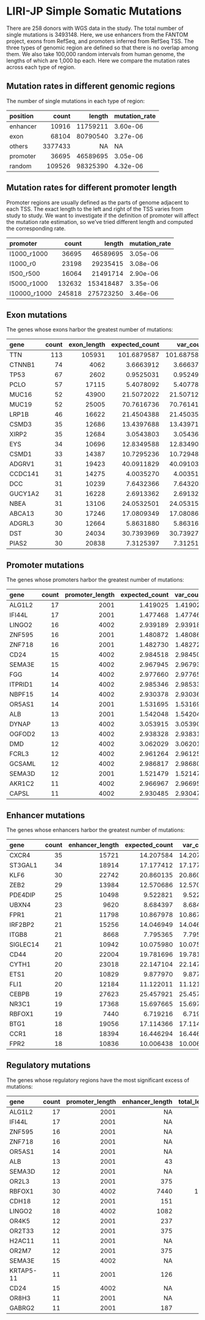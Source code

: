 LIRI-JP Simple Somatic Mutations
================

There are 258 donors with WGS data in the study. The total number of
single mutations is 3493148. Here, we use enhancers from the FANTOM
project, exons from RefSeq, and promoters inferred from RefSeq TSS. The
three types of genomic region are defined so that there is no overlap
among them. We also take 100,000 random intervals from human genome, the
lengths of which are 1,000 bp each. Here we compare the mutation rates
across each type of region.

## Mutation rates in different genomic regions

The number of single mutations in each type of region:

| position |   count |   length | mutation\_rate |
| :------- | ------: | -------: | :------------- |
| enhancer |   10916 | 11759211 | 3.60e-06       |
| exon     |   68104 | 80790540 | 3.27e-06       |
| others   | 3377433 |       NA | NA             |
| promoter |   36695 | 46589695 | 3.05e-06       |
| random   |  109526 | 98325390 | 4.32e-06       |

## Mutation rates for different promoter length

Promoter regions are usually defined as the parts of genome adjacent to
each TSS. The exact length to the left and right of the TSS varies from
study to study. We want to investigate if the definition of promoter
will affect the mutation rate estimation, so we’ve tried different
length and computed the corresponding rate.

| promoter      |  count |    length | mutation\_rate |
| :------------ | -----: | --------: | :------------- |
| l1000\_r1000  |  36695 |  46589695 | 3.05e-06       |
| l1000\_r0     |  23198 |  29235415 | 3.08e-06       |
| l500\_r500    |  16064 |  21491714 | 2.90e-06       |
| l5000\_r1000  | 132632 | 153418487 | 3.35e-06       |
| l10000\_r1000 | 245818 | 275723250 | 3.46e-06       |

## Exon mutations

<!-- The transcripts whose exon harbor the greatest number of mutations: -->

The genes whose exons harbor the greatest number of
mutations:

| gene    | count | exon\_length | expected\_count |  var\_count | log.p\_value |
| :------ | ----: | -----------: | --------------: | ----------: | -----------: |
| TTN     |   113 |       105931 |     101.6879587 | 101.6875842 |    0.8469392 |
| CTNNB1  |    74 |         4062 |       3.6663912 |   3.6663775 |   67.3364204 |
| TP53    |    67 |         2602 |       0.9525031 |   0.9524997 |   96.3854415 |
| PCLO    |    57 |        17115 |       5.4078092 |   5.4077894 |   37.1316781 |
| MUC16   |    52 |        43900 |      21.5072022 |  21.5071235 |    7.7301925 |
| MUC19   |    52 |        25005 |      70.7616736 |  70.7614189 |    0.0037072 |
| LRP1B   |    46 |        16622 |      21.4504388 |  21.4503557 |    5.5514074 |
| CSMD3   |    35 |        12686 |      13.4397688 |  13.4397152 |    6.1582298 |
| XIRP2   |    35 |        12684 |       3.0543803 |   3.0543682 |   24.3300191 |
| EYS     |    34 |        10696 |      12.8349588 |  12.8349092 |    6.1642473 |
| CSMD1   |    33 |        14387 |      10.7295236 |  10.7294811 |    7.4271114 |
| ADGRV1  |    31 |        19423 |      40.0911829 |  40.0910357 |    0.0268858 |
| CCDC141 |    31 |        14275 |       4.0035270 |   4.0035123 |   16.9202235 |
| DCC     |    31 |        10239 |       7.6432366 |   7.6432025 |    9.7355531 |
| GUCY1A2 |    31 |        16228 |       2.6913362 |   2.6913249 |   21.7168034 |
| NBEA    |    31 |        13106 |      24.0532501 |  24.0531598 |    1.0096926 |
| ABCA13  |    30 |        17246 |      17.0809349 |  17.0808697 |    2.5353476 |
| ADGRL3  |    30 |        12664 |       5.8631880 |   5.8631666 |   11.8356598 |
| DST     |    30 |        24034 |      30.7393969 |  30.7392770 |    0.2386889 |
| PIAS2   |    30 |        20838 |       7.3125397 |   7.3125102 |    9.5618051 |

## Promoter mutations

<!-- The transcripts whose promoters harbor the greatest number of mutations: -->

The genes whose promoters harbor the greatest number of
mutations:

| gene    | count | promoter\_length | expected\_count | var\_count | log.p\_value |
| :------ | ----: | ---------------: | --------------: | ---------: | -----------: |
| ALG1L2  |    17 |             2001 |        1.419025 |   1.419021 |    12.548016 |
| IFI44L  |    17 |             2001 |        1.477468 |   1.477463 |    12.273901 |
| LINGO2  |    16 |             4002 |        2.939189 |   2.939180 |     7.024020 |
| ZNF595  |    16 |             2001 |        1.480872 |   1.480867 |    11.196108 |
| ZNF718  |    16 |             2001 |        1.482730 |   1.482725 |    11.188151 |
| CD24    |    15 |             4002 |        2.984518 |   2.984509 |     6.201158 |
| SEMA3E  |    15 |             4002 |        2.967945 |   2.967936 |     6.230771 |
| FGG     |    14 |             4002 |        2.977660 |   2.977650 |     5.504800 |
| ITPRID1 |    14 |             4002 |        2.985346 |   2.985337 |     5.492196 |
| NBPF15  |    14 |             4002 |        2.930378 |   2.930369 |     5.583231 |
| OR5AS1  |    14 |             2001 |        1.531695 |   1.531690 |     8.966765 |
| ALB     |    13 |             2001 |        1.542048 |   1.542043 |     7.968459 |
| DYNAP   |    13 |             4002 |        3.053915 |   3.053905 |     4.712659 |
| OGFOD2  |    13 |             4002 |        2.938328 |   2.938319 |     4.884671 |
| DMD     |    12 |             4002 |        3.062029 |   3.062019 |     4.064097 |
| FCRL3   |    12 |             4002 |        2.961264 |   2.961255 |     4.198887 |
| GCSAML  |    12 |             4002 |        2.986817 |   2.986808 |     4.164154 |
| SEMA3D  |    12 |             2001 |        1.521479 |   1.521474 |     7.100384 |
| AKR1C2  |    11 |             4002 |        2.966967 |   2.966958 |     3.574163 |
| CAPSL   |    11 |             4002 |        2.930485 |   2.930476 |     3.619075 |

## Enhancer mutations

<!-- The transcripts whose enhancers harbor the greatest number of mutations: -->

The genes whose enhancers harbor the greatest number of
mutations:

| gene     | count | enhancer\_length | expected\_count | var\_count | log.p\_value |
| :------- | ----: | ---------------: | --------------: | ---------: | -----------: |
| CXCR4    |    35 |            15721 |       14.207584 |  14.207528 |    5.6328757 |
| ST3GAL1  |    34 |            18914 |       17.177412 |  17.177344 |    3.6582912 |
| KLF6     |    30 |            22742 |       20.860135 |  20.860050 |    1.4579454 |
| ZEB2     |    29 |            13984 |       12.570686 |  12.570637 |    4.2951676 |
| PDE4DIP  |    25 |            10498 |        9.522821 |   9.522784 |    4.6639846 |
| UBXN4    |    23 |             9620 |        8.684397 |   8.684363 |    4.4030211 |
| FPR1     |    21 |            11798 |       10.867978 |  10.867933 |    2.3879164 |
| IRF2BP2  |    21 |            15256 |       14.046949 |  14.046891 |    1.3074655 |
| ITGB8    |    21 |             8668 |        7.795365 |   7.795336 |    4.1803723 |
| SIGLEC14 |    21 |            10942 |       10.075980 |  10.075939 |    2.7605646 |
| CD44     |    20 |            22004 |       19.781696 |  19.781620 |    0.2922163 |
| CYTH1    |    20 |            23018 |       22.147104 |  22.147005 |    0.1520080 |
| ETS1     |    20 |            10829 |        9.877970 |   9.877930 |    2.5195298 |
| FLI1     |    20 |            12184 |       11.122011 |  11.121966 |    1.9846236 |
| CEBPB    |    19 |            27623 |       25.457921 |  25.457817 |    0.0354988 |
| NR3C1    |    19 |            17368 |       15.697665 |  15.697603 |    0.6325509 |
| RBFOX1   |    19 |             7440 |        6.719216 |   6.719190 |    4.1111097 |
| BTG1     |    18 |            19056 |       17.114366 |  17.114300 |    0.3497048 |
| CCR1     |    18 |            18394 |       16.446294 |  16.446231 |    0.4169984 |
| FPR2     |    18 |            10836 |       10.006438 |  10.006397 |    1.8428462 |

## Regulatory mutations

<!-- The transcripts whose regulatory regions have the most significant excess of mutations: -->

The genes whose regulatory regions have the most significant excess of
mutations:

| gene      | count | promoter\_length | enhancer\_length | total\_length | expected\_count | log.p\_value |
| :-------- | ----: | ---------------: | ---------------: | ------------: | --------------: | -----------: |
| ALG1L2    |    17 |             2001 |               NA |          2001 |        1.419025 |    12.548016 |
| IFI44L    |    17 |             2001 |               NA |          2001 |        1.477468 |    12.273901 |
| ZNF595    |    16 |             2001 |               NA |          2001 |        1.480872 |    11.196108 |
| ZNF718    |    16 |             2001 |               NA |          2001 |        1.482730 |    11.188151 |
| OR5AS1    |    14 |             2001 |               NA |          2001 |        1.531695 |     8.966765 |
| ALB       |    13 |             2001 |               43 |          2044 |        1.572013 |     7.871789 |
| SEMA3D    |    12 |             2001 |               NA |          2001 |        1.521479 |     7.100384 |
| OR2L3     |    13 |             2001 |              375 |          2376 |        1.847915 |     7.069120 |
| RBFOX1    |    30 |             4002 |             7440 |         11442 |        9.677225 |     6.894001 |
| CDH18     |    12 |             2001 |              151 |          2152 |        1.622128 |     6.806521 |
| LINGO2    |    18 |             4002 |             1082 |          5084 |        3.892324 |     6.774804 |
| OR4K5     |    12 |             2001 |              237 |          2238 |        1.717066 |     6.547772 |
| OR2T33    |    12 |             2001 |              375 |          2376 |        1.822949 |     6.277911 |
| H2AC11    |    11 |             2001 |               NA |          2001 |        1.495127 |     6.271879 |
| OR2M7     |    12 |             2001 |              375 |          2376 |        1.833429 |     6.252190 |
| SEMA3E    |    15 |             4002 |               NA |          4002 |        2.967945 |     6.230771 |
| KRTAP5-11 |    11 |             2001 |              126 |          2127 |        1.513201 |     6.221596 |
| CD24      |    15 |             4002 |               NA |          4002 |        2.984518 |     6.201158 |
| OR8H3     |    11 |             2001 |               NA |          2001 |        1.554463 |     6.109324 |
| GABRG2    |    11 |             2001 |              187 |          2188 |        1.657345 |     5.843658 |
